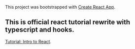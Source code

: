 This project was bootstrapped with [Create React App](https://github.com/facebook/create-react-app).

## This is official react tutorial rewrite with typescript and hooks.

[Tutorial: Intro to React](https://reactjs.org/tutorial/tutorial.html).
